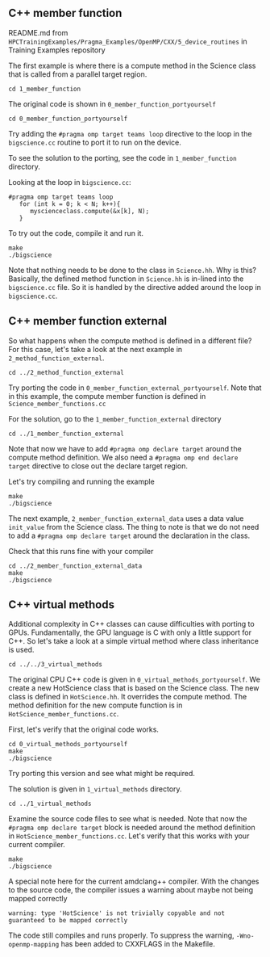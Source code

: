 ## C++ member function

README.md from `HPCTrainingExamples/Pragma_Examples/OpenMP/CXX/5_device_routines` in Training Examples repository

The first example is where there is a compute method in the Science class that is called from a parallel target region.

```
cd 1_member_function
```

The original code is shown in `0_member_function_portyourself`

```
cd 0_member_function_portyourself
```

Try adding the `#pragma omp target teams loop` directive to the loop in the `bigscience.cc` routine to port it to run on the device.

To see the solution to the porting, see the code in `1_member_function` directory.

Looking at the loop in `bigscience.cc`:

```
#pragma omp target teams loop
   for (int k = 0; k < N; k++){
      myscienceclass.compute(&x[k], N);
   }
```

To try out the code, compile it and run it.

```
make
./bigscience
```

Note that nothing needs to be done to the class in `Science.hh`. Why is this? Basically, the defined method function in `Science.hh`
is in-lined into the `bigscience.cc` file. So it is handled by the directive added around the loop in `bigscience.cc`.

## C++ member function external

So what happens when the compute method is defined in a different file? For this case, let's take a look at the next example
in `2_method_function_external`.

```
cd ../2_method_function_external
```

Try porting the code in `0_member_function_external_portyourself`. Note that in this example, the compute member function is defined
in `Science_member_functions.cc`

For the solution, go to the `1_member_function_external` directory

```
cd ../1_member_function_external
```

Note that now we have to add `#pragma omp declare target` around the compute method definition. We also need a 
`#pragma omp end declare target` directive to close out the declare target region.

Let's try compiling and running the example

```
make
./bigscience
```

The next example, `2_member_function_external_data` uses a data value `init_value` from the Science class. The thing
to note is that we do not need to add a `#pragma omp declare target` around the declaration in the class.

Check that this runs fine with your compiler

```
cd ../2_member_function_external_data
make
./bigscience
```

## C++ virtual methods

Additional complexity in C++ classes can cause difficulties with porting to GPUs. Fundamentally, the GPU language is C with only
a little support for C++. So let's take a look at a simple virtual method where class inheritance is used. 

```
cd ../../3_virtual_methods
```

The original CPU C++ code is given in `0_virtual_methods_portyourself`. We create a new HotScience class that is based on the Science class. 
The new class is defined in `HotScience.hh`. It overrides the compute method. The method definition for the new compute function is 
in `HotScience_member_functions.cc`.

First, let's verify that the original code works.

```
cd 0_virtual_methods_portyourself
make
./bigscience
```

Try porting this version and see what might be required. 

The solution is given in `1_virtual_methods` directory.

```
cd ../1_virtual_methods
```

Examine the source code files to see what is needed. Note that now the `#pragma omp declare target` block is needed around the 
method definition in `HotScience_member_functions.cc`. Let's verify that this works with your current compiler.

```
make
./bigscience
```

A special note here for the current amdclang++ compiler. With the changes to the source code, the compiler issues a warning
about maybe not being mapped correctly

```
warning: type 'HotScience' is not trivially copyable and not guaranteed to be mapped correctly
```

The code still compiles and runs properly. To suppress the warning, `-Wno-openmp-mapping` has been added to CXXFLAGS in the
Makefile.
